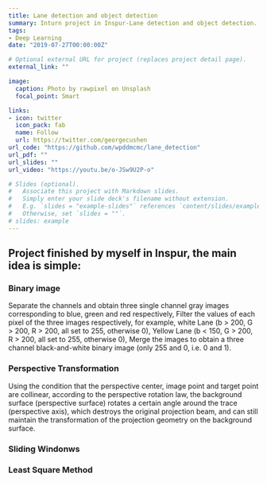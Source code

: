 ```yaml
---
title: Lane detection and object detection 
summary: Inturn project in Inspur-Lane detection and object detection.
tags:
- Deep Learning
date: "2019-07-27T00:00:00Z"

# Optional external URL for project (replaces project detail page).
external_link: ""

image:
  caption: Photo by rawpixel on Unsplash
  focal_point: Smart

links:
- icon: twitter
  icon_pack: fab
  name: Follow
  url: https://twitter.com/georgecushen
url_code: "https://github.com/wpddmcmc/lane_detection"
url_pdf: ""
url_slides: ""
url_video: "https://youtu.be/o-JSw9U2P-o"

# Slides (optional).
#   Associate this project with Markdown slides.
#   Simply enter your slide deck's filename without extension.
#   E.g. `slides = "example-slides"` references `content/slides/example-slides.md`.
#   Otherwise, set `slides = ""`.
# slides: example
---
```


## Project finished by myself in Inspur, the main idea is simple:
### Binary image
Separate the channels and obtain three single channel gray images corresponding to blue, green and red respectively, Filter the values of each pixel of the three images respectively, for example, white Lane (b > 200, G > 200, R > 200, all set to 255, otherwise 0), Yellow Lane (b < 150, G > 200, R > 200, all set to 255, otherwise 0), Merge the images to obtain a three channel black-and-white binary image (only 255 and 0, i.e. 0 and 1).
### Perspective Transformation
Using the condition that the perspective center, image point and target point are collinear, according to the perspective rotation law, the background surface (perspective surface) rotates a certain angle around the trace (perspective axis), which destroys the original projection beam, and can still maintain the transformation of the projection geometry on the background surface.
### Sliding Windonws
### Least Square Method